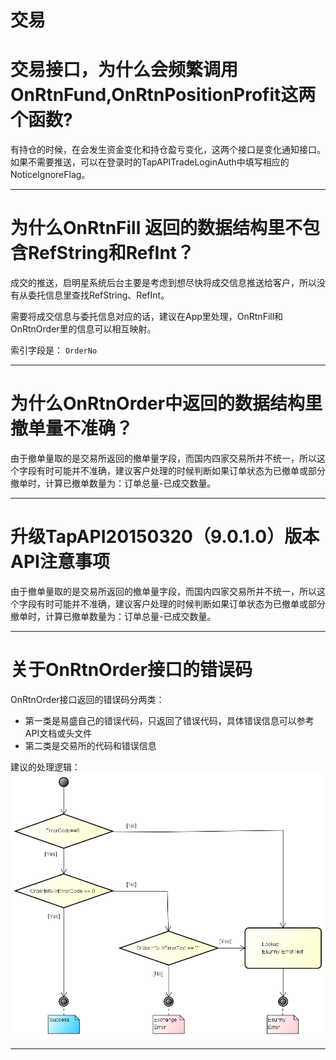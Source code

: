 # 交易

# 交易接口，为什么会频繁调用OnRtnFund,OnRtnPositionProfit这两个函数?

有持仓的时候，在会发生资金变化和持仓盈亏变化，这两个接口是变化通知接口。
如果不需要推送，可以在登录时的TapAPITradeLoginAuth中填写相应的NoticeIgnoreFlag。


---

# 为什么OnRtnFill 返回的数据结构里不包含RefString和RefInt？

成交的推送，启明星系统后台主要是考虑到想尽快将成交信息推送给客户，所以没有从委托信息里查找RefString、RefInt。

需要将成交信息与委托信息对应的话，建议在App里处理，OnRtnFill和OnRtnOrder里的信息可以相互映射。

索引字段是： `OrderNo`

---

# 为什么OnRtnOrder中返回的数据结构里撤单量不准确？

由于撤单量取的是交易所返回的撤单量字段，而国内四家交易所并不统一，所以这个字段有时可能并不准确，建议客户处理的时候判断如果订单状态为已撤单或部分撤单时，计算已撤单数量为：订单总量-已成交数量。

---
# 升级TapAPI20150320（9.0.1.0）版本API注意事项

由于撤单量取的是交易所返回的撤单量字段，而国内四家交易所并不统一，所以这个字段有时可能并不准确，建议客户处理的时候判断如果订单状态为已撤单或部分撤单时，计算已撤单数量为：订单总量-已成交数量。

---

# 关于OnRtnOrder接口的错误码

OnRtnOrder接口返回的错误码分两类：

- 第一类是易盛自己的错误代码，只返回了错误代码，具体错误信息可以参考API文档或头文件
- 第二类是交易所的代码和错误信息

建议的处理逻辑：
![错误码处理](../images/v9_error_code_seq.png)


---
